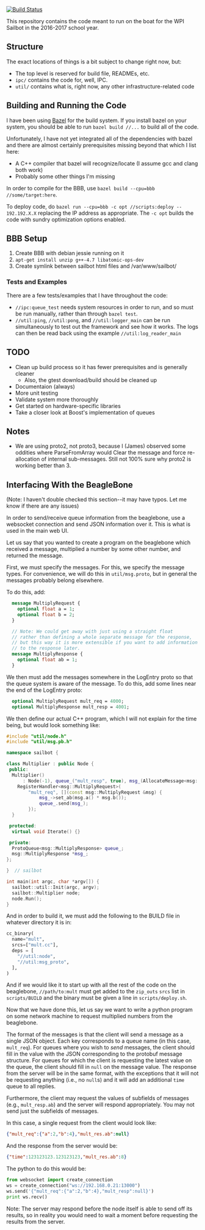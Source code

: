 [![Build Status](https://travis-ci.org/wpisailbot/boat.svg?branch=master)](https://travis-ci.org/wpisailbot/boat)

This repository contains the code meant to run on the boat for the WPI Sailbot
in the 2016-2017 school year.

## Structure

The exact locations of things is a bit subject to change right now, but:

- The top level is reserved for build file, READMEs, etc.
- `ipc/` contains the code for, well, IPC.
- `util/` contains what is, right now, any other infrastructure-related code

## Building and Running the Code

I have been using [Bazel](https://www.bazel.io/) for the build system. If you
install bazel on your system, you should be able to run `bazel build //...` to
build all of the code.

Unfortunately, I have not yet integrated all of the dependencies with bazel and
there are almost certainly prerequisites missing beyond that which I list here:

- A C++ compiler that bazel will recognize/locate (I assume gcc and clang both work)
- Probably some other things I'm missing

In order to compile for the BBB, use `bazel build --cpu=bbb //some/target:here`.

To deploy code, do `bazel run --cpu=bbb -c opt //scripts:deploy -- 192.192.X.X`
replacing the IP address as appropriate. The `-c opt` builds the code
with sundry optimization options enabled.

## BBB Setup

1) Create BBB with debian jessie running on it
2) `apt-get install unzip g++-4.7 libatomic-ops-dev`
3) Create symlink between sailbot html files and /var/www/sailbot/

### Tests and Examples

There are a few tests/examples that I have throughout the code:
- `//ipc:queue_test` needs system resources in order to run, and so must be run
    manually, rather than through `bazel test`.
- `//util:ping`, `//util:pong`, and `//util:logger_main` can be run
    simultaneously to test out the framework and see how it works.
    The logs can then be read back using the example `//util:log_reader_main`

## TODO

- Clean up build process so it has fewer prerequisites and is generally cleaner
  - Also, the gtest download/build should be cleaned up
- Documentaion (always)
- More unit testing
- Validate system more thoroughly
- Get started on hardware-specific libraries
- Take a closer look at Boost's implementation of queues

## Notes
- We are using proto2, not proto3, because I (James) observed some oddities
  where ParseFromArray would Clear the message and force re-allocation of
  internal sub-messages. Still not 100% sure why proto2 is working better than 3.

## Interfacing With the BeagleBone

(Note: I haven't double checked this section--it may have typos. Let me
 know if there are any issues)

In order to send/receive queue information from the beaglebone, use a
websocket connection and send JSON information over it. This is
what is used in the main web UI.

Let us say that you wanted to create a program on the beaglebone
which received a message, multiplied a number by some other number,
and returned the message.

First, we must specify the messages. For this, we specify the message
types. For convenience, we will do this in `util/msg.proto`, but in
general the messages probably belong elsewhere.

To do this, add:

```protobuf
  message MultiplyRequest {
    optional float a = 1;
    optional float b = 2;
  }

  // Note: We could get away with just using a straight float
  // rather than defining a whole separate message for the response,
  // but this way it is more extensible if you want to add information
  // to the response later.
  message MultiplyResponse {
    optional float ab = 1;
  }
```

We then must add the messages somewhere in the LogEntry proto so
that the queue system is aware of the message. To do this,
add some lines near the end of the LogEntry proto:

```protobuf
  optional MultiplyRequest mult_req = 4000;
  optional MultiplyResponse mult_resp = 4001;
```

We then define our actual C++ program, which I will not explain
for the time being, but would look something like:
```cpp
#include "util/node.h"
#include "util/msg.pb.h"

namespace sailbot {

class Multiplier : public Node {
 public:
  Multiplier()
      : Node(-1), queue_("mult_resp", true), msg_(AllocateMessage<msg::MultiplyResponse>()) {
    RegisterHandler<msg::MultiplyRequest>(
        "mult_req", [](const msg::MultiplyRequest &msg) {
            msg_->set_ab(msg.a() * msg.b());
            queue_.send(msg_);
        });
  }

 protected:
  virtual void Iterate() {}

 private:
  ProtoQueue<msg::MultiplyResponse> queue_;
  msg::MultiplyResponse *msg_;
};

}  // sailbot

int main(int argc, char *argv[]) {
  sailbot::util::Init(argc, argv);
  sailbot::Multiplier node;
  node.Run();
}
```

And in order to build it, we must add the following to the BUILD file in whatever directory
it is in:
```python
cc_binary(
  name="mult",
  srcs=["mult.cc"],
  deps = [
    "//util:node",
    "//util:msg_proto",
  ],
)
```

And if we would like it to start up with all the rest of the code on the beaglebone,
`//path/to:mult` must get added to the `zip_outs` `srcs` list in `scripts/BUILD`
and the binary must be given a line in `scripts/deploy.sh`.

Now that we have done this, let us say we want to write a python program on some
network machine to request multiplied numbers from the beaglebone.

The format of the messages is that the client will send a message as a single JSON
object. Each key corresponds to a queue name (in this case, `mult_req`). For queues
where you wish to *send* messages, the client should fill in the value with the
JSON corresponding to the protobuf message structure. For queues for which the
client is requesting the latest value on the queue, the client should fill in
`null` on the message value. The response from the server will be in the same format,
with the exceptions that it will not be requesting anything (i.e., no `null`s) and
it will add an additional `time` queue to all replies.

Furthermore, the client may request the values of subfields of messages (e.g.,
`mult_resp.ab`) and the server will respond appropriately. You may not send
just the subfields of messages.

In this case, a single request from the client would look like:

```json
{"mult_req":{"a":2,"b":4},"mult_res.ab":null}
```

And the response from the server would be:

```json
{"time":123123123.123123123,"mult_res.ab":8}
```

The python to do this would be:

```python
from websocket import create_connection
ws = create_connection("ws://192.168.0.21:13000")
ws.send('{"mult_req":{"a":2,"b":4},"mult_resp":null}')
print ws.recv()
```

Note: The server may respond before the node itself is able to send off
its results, so in reality you would need to wait a moment before
requesting the results from the server.
